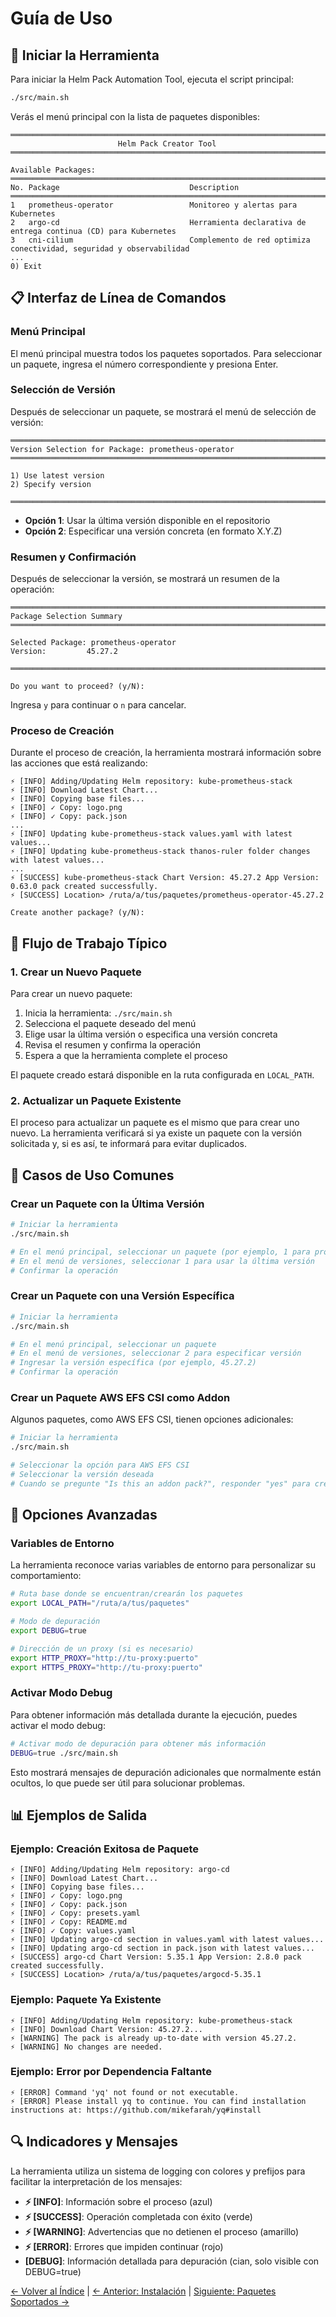 # Guía de Uso

## 🚀 Iniciar la Herramienta

Para iniciar la Helm Pack Automation Tool, ejecuta el script principal:

```bash
./src/main.sh
```

Verás el menú principal con la lista de paquetes disponibles:

```
═══════════════════════════════════════════════════════════════════════════
                        Helm Pack Creator Tool
═══════════════════════════════════════════════════════════════════════════

Available Packages:
═══════════════════════════════════════════════════════════════════════════
No. Package                             Description
═══════════════════════════════════════════════════════════════════════════
1   prometheus-operator                 Monitoreo y alertas para Kubernetes
2   argo-cd                             Herramienta declarativa de entrega continua (CD) para Kubernetes
3   cni-cilium                          Complemento de red optimiza conectividad, seguridad y observabilidad
...
0) Exit
```

## 📋 Interfaz de Línea de Comandos

### Menú Principal

El menú principal muestra todos los paquetes soportados. Para seleccionar un paquete, ingresa el número correspondiente y presiona Enter.

### Selección de Versión

Después de seleccionar un paquete, se mostrará el menú de selección de versión:

```
═══════════════════════════════════════════════════════════════════════════
Version Selection for Package: prometheus-operator
═══════════════════════════════════════════════════════════════════════════

1) Use latest version
2) Specify version

═══════════════════════════════════════════════════════════════════════════
```

- **Opción 1**: Usar la última versión disponible en el repositorio
- **Opción 2**: Especificar una versión concreta (en formato X.Y.Z)

### Resumen y Confirmación

Después de seleccionar la versión, se mostrará un resumen de la operación:

```
═══════════════════════════════════════════════════════════════════════════
Package Selection Summary
═══════════════════════════════════════════════════════════════════════════

Selected Package: prometheus-operator
Version:         45.27.2

═══════════════════════════════════════════════════════════════════════════

Do you want to proceed? (y/N):
```

Ingresa `y` para continuar o `n` para cancelar.

### Proceso de Creación

Durante el proceso de creación, la herramienta mostrará información sobre las acciones que está realizando:

```
⚡ [INFO] Adding/Updating Helm repository: kube-prometheus-stack
⚡ [INFO] Download Latest Chart...
⚡ [INFO] Copying base files...
⚡ [INFO] ✓ Copy: logo.png
⚡ [INFO] ✓ Copy: pack.json
...
⚡ [INFO] Updating kube-prometheus-stack values.yaml with latest values...
⚡ [INFO] Updating kube-prometheus-stack thanos-ruler folder changes with latest values...
...
⚡ [SUCCESS] kube-prometheus-stack Chart Version: 45.27.2 App Version: 0.63.0 pack created successfully.
⚡ [SUCCESS] Location> /ruta/a/tus/paquetes/prometheus-operator-45.27.2

Create another package? (y/N):
```

## 🔄 Flujo de Trabajo Típico

### 1. Crear un Nuevo Paquete

Para crear un nuevo paquete:

1. Inicia la herramienta: `./src/main.sh`
2. Selecciona el paquete deseado del menú
3. Elige usar la última versión o especifica una versión concreta
4. Revisa el resumen y confirma la operación
5. Espera a que la herramienta complete el proceso

El paquete creado estará disponible en la ruta configurada en `LOCAL_PATH`.

### 2. Actualizar un Paquete Existente

El proceso para actualizar un paquete es el mismo que para crear uno nuevo. La herramienta verificará si ya existe un paquete con la versión solicitada y, si es así, te informará para evitar duplicados.

## 🧩 Casos de Uso Comunes

### Crear un Paquete con la Última Versión

```bash
# Iniciar la herramienta
./src/main.sh

# En el menú principal, seleccionar un paquete (por ejemplo, 1 para prometheus-operator)
# En el menú de versiones, seleccionar 1 para usar la última versión
# Confirmar la operación
```

### Crear un Paquete con una Versión Específica

```bash
# Iniciar la herramienta
./src/main.sh

# En el menú principal, seleccionar un paquete
# En el menú de versiones, seleccionar 2 para especificar versión
# Ingresar la versión específica (por ejemplo, 45.27.2)
# Confirmar la operación
```

### Crear un Paquete AWS EFS CSI como Addon

Algunos paquetes, como AWS EFS CSI, tienen opciones adicionales:

```bash
# Iniciar la herramienta
./src/main.sh

# Seleccionar la opción para AWS EFS CSI
# Seleccionar la versión deseada
# Cuando se pregunte "Is this an addon pack?", responder "yes" para crear un paquete addon
```

## 🔧 Opciones Avanzadas

### Variables de Entorno

La herramienta reconoce varias variables de entorno para personalizar su comportamiento:

```bash
# Ruta base donde se encuentran/crearán los paquetes
export LOCAL_PATH="/ruta/a/tus/paquetes"

# Modo de depuración
export DEBUG=true

# Dirección de un proxy (si es necesario)
export HTTP_PROXY="http://tu-proxy:puerto"
export HTTPS_PROXY="http://tu-proxy:puerto"
```

### Activar Modo Debug

Para obtener información más detallada durante la ejecución, puedes activar el modo debug:

```bash
# Activar modo de depuración para obtener más información
DEBUG=true ./src/main.sh
```

Esto mostrará mensajes de depuración adicionales que normalmente están ocultos, lo que puede ser útil para solucionar problemas.

## 📊 Ejemplos de Salida

### Ejemplo: Creación Exitosa de Paquete

```
⚡ [INFO] Adding/Updating Helm repository: argo-cd
⚡ [INFO] Download Latest Chart...
⚡ [INFO] Copying base files...
⚡ [INFO] ✓ Copy: logo.png
⚡ [INFO] ✓ Copy: pack.json
⚡ [INFO] ✓ Copy: presets.yaml
⚡ [INFO] ✓ Copy: README.md
⚡ [INFO] ✓ Copy: values.yaml
⚡ [INFO] Updating argo-cd section in values.yaml with latest values...
⚡ [INFO] Updating argo-cd section in pack.json with latest values...
⚡ [SUCCESS] argo-cd Chart Version: 5.35.1 App Version: 2.8.0 pack created successfully.
⚡ [SUCCESS] Location> /ruta/a/tus/paquetes/argocd-5.35.1
```

### Ejemplo: Paquete Ya Existente

```
⚡ [INFO] Adding/Updating Helm repository: kube-prometheus-stack
⚡ [INFO] Download Chart Version: 45.27.2...
⚡ [WARNING] The pack is already up-to-date with version 45.27.2.
⚡ [WARNING] No changes are needed.
```

### Ejemplo: Error por Dependencia Faltante

```
⚡ [ERROR] Command 'yq' not found or not executable.
⚡ [ERROR] Please install yq to continue. You can find installation instructions at: https://github.com/mikefarah/yq#install
```

## 🔍 Indicadores y Mensajes

La herramienta utiliza un sistema de logging con colores y prefijos para facilitar la interpretación de los mensajes:

- **⚡ [INFO]**: Información sobre el proceso (azul)
- **⚡ [SUCCESS]**: Operación completada con éxito (verde)
- **⚡ [WARNING]**: Advertencias que no detienen el proceso (amarillo)
- **⚡ [ERROR]**: Errores que impiden continuar (rojo)
- **[DEBUG]**: Información detallada para depuración (cian, solo visible con DEBUG=true)

[← Volver al Índice](../README.md) | [← Anterior: Instalación](installation.md) | [Siguiente: Paquetes Soportados →](supported-packages.md)
